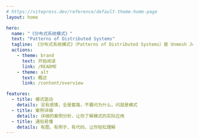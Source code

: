 ```yaml
---
# https://vitepress.dev/reference/default-theme-home-page
layout: home

hero:
  name: "《分布式系统模式》"
  text: "Patterns of Distributed Systems"
  tagline: 《分布式系统模式》（Patterns of Distributed Systems）是 Unmesh Joshi 编写的一系列关于分布式系统实现的文章。这个系列的文章采用模式的格式，介绍了像 Kafka、Zookeeper 这种分布式系统在实现过程采用的通用模式，是学习分布式系统实现的基础。
  actions:
    - theme: brand
      text: 开始阅读
      link: /README
    - theme: alt
      text: 概述
      link: /content/overview

features:
  - title: 模式驱动
    details: 没有感情，全是套路，不要问为什么，问就是模式
  - title: 案例详细
    details: 详细的案例分析，让你了解模式的实际应用
  - title: 通俗易懂
    details: 有图、有例子、有代码，让你轻松理解
---
```

